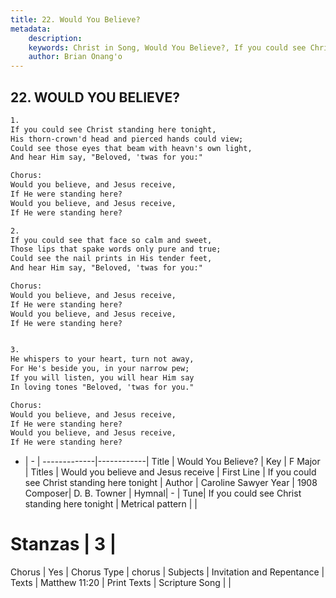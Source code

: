 ```yaml
---
title: 22. Would You Believe?
metadata:
    description: 
    keywords: Christ in Song, Would You Believe?, If you could see Christ standing here tonight, Would you believe and Jesus receive
    author: Brian Onang'o
---
```



## 22. WOULD YOU BELIEVE?

```txt
1.
If you could see Christ standing here tonight,
His thorn-crown'd head and pierced hands could view;
Could see those eyes that beam with heavn's own light,
And hear Him say, "Beloved, 'twas for you:"

Chorus:
Would you believe, and Jesus receive,
If He were standing here?
Would you believe, and Jesus receive,
If He were standing here?

2.
If you could see that face so calm and sweet,
Those lips that spake words only pure and true;
Could see the nail prints in His tender feet,
And hear Him say, "Beloved, 'twas for you:" 

Chorus:
Would you believe, and Jesus receive,
If He were standing here?
Would you believe, and Jesus receive,
If He were standing here?


3.
He whispers to your heart, turn not away,
For He's beside you, in your narrow pew;
If you will listen, you will hear Him say 
In loving tones "Beloved, 'twas for you." 

Chorus:
Would you believe, and Jesus receive,
If He were standing here?
Would you believe, and Jesus receive,
If He were standing here?

```

- |   -  |
-------------|------------|
Title | Would You Believe? |
Key | F Major |
Titles | Would you believe and Jesus receive |
First Line | If you could see Christ standing here tonight |
Author | Caroline Sawyer
Year | 1908
Composer| D. B. Towner |
Hymnal|  - |
Tune| If you could see Christ standing here tonight |
Metrical pattern | |
# Stanzas | 3 |
Chorus | Yes |
Chorus Type | chorus |
Subjects | Invitation and Repentance |
Texts | Matthew 11:20 |
Print Texts | 
Scripture Song |  |
  
